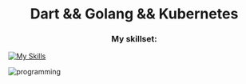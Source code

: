 <!-- ![MasterHead](https://res.cloudinary.com/dsxbnby76/image/upload/v1682337442/flutter_d9bc7de1f4_94d99c8220.png) -->
<h1 align="center">Dart && Golang && Kubernetes</h1>

<h3 align="center">My skillset:</h3>

[![My Skills](https://skillicons.dev/icons?i=flutter,dart,go,docker,kubernetes,linux,postgres,github,githubactions,postman)](https://skillicons.dev)

![programming](https://github.com/Tananga/Tananga/assets/44244477/39fd7eaa-df08-4208-b81b-74503f01113a)


